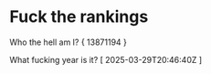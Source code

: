 # Fuck the rankings

Who the hell am I?
{ 13871194 }

What fucking year is it?
[ 2025-03-29T20:46:40Z ]
